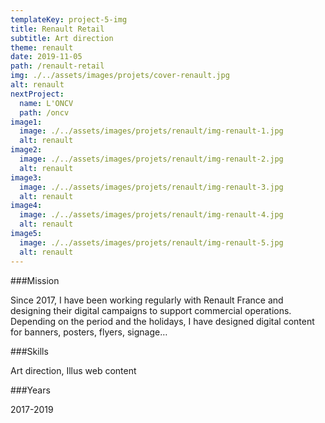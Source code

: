 ```yaml
---
templateKey: project-5-img
title: Renault Retail
subtitle: Art direction
theme: renault
date: 2019-11-05
path: /renault-retail
img: ./../assets/images/projets/cover-renault.jpg
alt: renault
nextProject:
  name: L'ONCV
  path: /oncv
image1:
  image: ./../assets/images/projets/renault/img-renault-1.jpg
  alt: renault
image2:
  image: ./../assets/images/projets/renault/img-renault-2.jpg
  alt: renault
image3:
  image: ./../assets/images/projets/renault/img-renault-3.jpg
  alt: renault
image4:
  image: ./../assets/images/projets/renault/img-renault-4.jpg
  alt: renault
image5:
  image: ./../assets/images/projets/renault/img-renault-5.jpg
  alt: renault
---
```


<div class="mission">

###Mission

Since 2017, I have been working regularly with Renault France and designing their digital campaigns to support commercial operations. Depending on the period and the holidays, I have designed digital content for banners, posters, flyers, signage…

</div>

<div class="other">

###Skills

Art direction, Illus
web content

###Years

2017-2019

</div>
